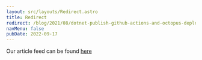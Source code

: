 ```yaml
---
layout: src/layouts/Redirect.astro
title: Redirect
redirect: /blog/2021/08/dotnet-publish-github-actions-and-octopus-deploy/
navMenu: false
pubDate: 2022-09-17
---
```

<div>
Our article feed can be found <a href="/blog/2021/08/dotnet-publish-github-actions-and-octopus-deploy/">here</a>
</div>
